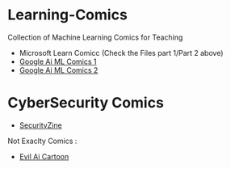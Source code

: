# Learning-Comics
Collection of Machine Learning Comics for Teaching

- Microsoft Learn Comicc (Check the Files part 1/Part 2 above)
- [Google Ai ML Comics 1](https://cloud.google.com/products/ai/ml-comic-1/)
- [Google Ai ML Comics 2](https://cloud.google.com/products/ai/ml-comic-2/)

# CyberSecurity Comics
- [SecurityZine](https://securityzines.com/#comics)

Not Exaclty Comics :

- [Evil Ai Cartoon](https://www.evilaicartoons.com/)
